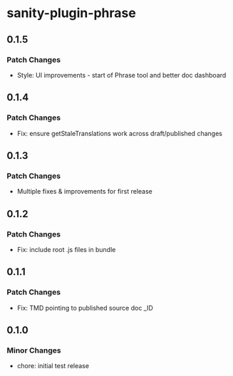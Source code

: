 # sanity-plugin-phrase

## 0.1.5

### Patch Changes

- Style: UI improvements - start of Phrase tool and better doc dashboard

## 0.1.4

### Patch Changes

- Fix: ensure getStaleTranslations work across draft/published changes

## 0.1.3

### Patch Changes

- Multiple fixes & improvements for first release

## 0.1.2

### Patch Changes

- Fix: include root .js files in bundle

## 0.1.1

### Patch Changes

- Fix: TMD pointing to published source doc \_ID

## 0.1.0

### Minor Changes

- chore: initial test release
